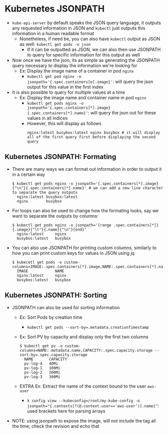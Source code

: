 <h1>Kubernetes JSONPATH</h1>
 
* `kube-api-server` by default speaks the JSON query language, it outputs any requested information in JSON and `kubectl` just outputs this information in a human readable format
  - Nonetheless, if need be, you can also have `kubectl` output as JSON as well: `kubectl get pods -o json`
    * If it can be outputted as JSON, we can also then use JSONPATH to query for specific information for this output as well
* Now once we have the json, its as simple as generating the JSONPATH query necessary to display the information we're looking for
  - Ex: Display the image name of a container in pod `nginx`
    * `kubectl get pod nginx -o jsonpath='{.spec.containers[o].image}'`: will query the json output for this value in the first index
* It is also possible to query for multiple values at a time
  - Ex: Display the image name and container name in pod `nginx`
    * `kubectl get pods nginx -o jsonpath='{.spec.containers[*].image}{.spec.containers[*].name}'`: will query the json out for these values in all indices
    * However, this will display as follows
      ```console
      nginx:latest busybox:latest nginx busybox # it will display all of the first query first before displaying the second query
      ```

<h2>Kubernetes JSONPATH: Formating</h2>
 
* There are many ways we can format out information in order to output it in a certain way

  ```console
  $ kubectl get pods nginx -o jsonpath='{.spec.containers[*].image}{"\n"}{.spec.containers[*].name}' # we can add a new line character to separate the query outputs
    nginx:latest busybox:latest
    nginx        busybox
  ```

* For loops can also be used to change how the formating looks, say we want to separate the outputs by columns:

  ```console
  $ kubectl get pods nginx -o jsonpath='{range .spec.containers[*]}{.image}{"\t"}{.name}{"\n"}{end}'
    nginx:latest     nginx
    busybos:latest   busybox
  ```

* You can also use JSONPATH for printing custom columns, similarly to how you can print custom keys for values in JSON using jq
  ```console
  $ kubecetl get pods -o custom-columns=IMAGE:.spec.containers[*].image,NAME:.spec.containers[*].name
    IMAGE            NAME
    nginx:latest     nginx
    busybos:latest   busybox
  ```

<h2>Kubernetes JSONPATH: Sorting</h2>
 
* JSONPATH can also be used for sorting information
  - Ex: Sort Pods by creation time
    * `kubectl get pods --sort-by=.metadata.creationTimestamp`
  - Ex: Sort PV by capacity and display only the first two columns
 
    ```console
    $ kubectl get pv -o custom-columns=NAME:.metadata.name,CAPACITY:.spec.capacity.storage --sort-by=.spec.capacity.storage
      NAME       CAPACITY
      pv-log-4   40Mi
      pv-log-1   100Mi
      pv-log-2   200Mi
      pv-log-3   300Mi
    ```
  - EXTRA Ex: Extract the name of the context bound to the user `aws-user`
    * `k config view --kubeconfig=/root/my-kube-config -o jsonpath="{.contexts[?(@.context.user=='aws-user')].name}"`: used brackets here for parsing arrays

* NOTE: using jsonpath to expose the image, will not include the tag all the time; check the revision and echo that

